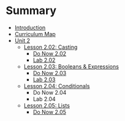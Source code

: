 # Summary

* [Introduction](README.md)
* [Curriculum Map](curriculum_map.md)
* [Unit 2](unit_2.md)
   * [Lesson 2.02: Casting](lesson_202_casting.md)
       * [Do Now 2.02](do_now_202.md)
       * [Lab 2.02](lab_202.md)
   * [Lesson 2.03: Booleans & Expressions](lesson_203_booleans_&_expressions.md)
       * [Do Now 2.03](do_now_203.md)
       * [Lab 2.03](lab_203.md)
   * [Lesson 2.04: Conditionals](lesson_204_conditionals.md)
       * Do Now 2.04
       * Lab 2.04
   * [Lesson 2.05: Lists](lesson_205_lists.md)
       * [Do Now 2.05](donow_205.md)

